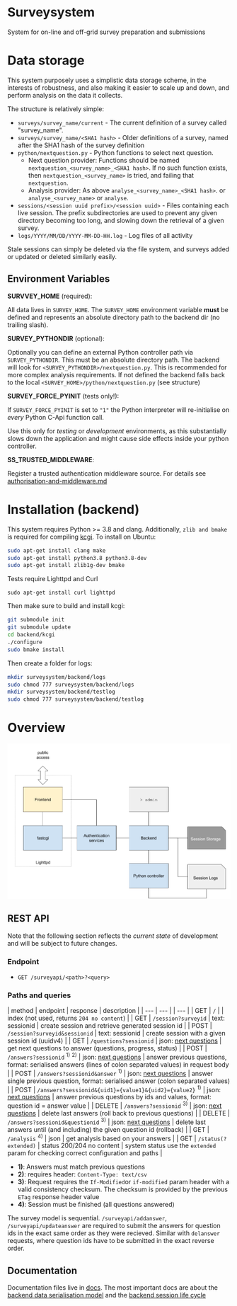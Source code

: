 # Surveysystem
System for on-line and off-grid survey preparation and submissions


# Data storage

This system purposely uses a simplistic data storage scheme, in the
interests of robustness, and also making it easier to scale up and down,
and perform analysis on the data it collects.

The structure is relatively simple:

* `surveys/survey_name/current` - The current definition of a survey called "survey_name".
* `surveys/survey_name/<SHA1 hash>` - Older definitions of a survey, named after the SHA1 hash of the survey definition
* `python/nextquestion.py` - Python functions to select next question.
    - Next question provider: Functions should be named `nextquestion_<survey_name>_<SHA1 hash>`.  If no such function exists, then `nextquestion_<survey_name>` is tried, and failing that `nextquestion`.
    - Analysis provider: As above `analyse_<survey_name>_<SHA1 hash>`.  or `analyse_<survey_name>` or `analyse`.
* `sessions/<session uuid prefix>/<session uuid>` - Files containing each live session.  The prefix subdirectories are used to
prevent any given directory becoming too long, and slowing down the retrieval of a given survey.
* `logs/YYYY/MM/DD/YYYY-MM-DD-HH.log` - Log files of all activity

Stale sessions can simply be deleted via the file system, and surveys added or updated or deleted similarly easily.

## Environment Variables

**SURVVEY_HOME** (required):

All data lives in `SURVEY_HOME`. The `SURVEY_HOME` environment variable **must** be defined and represents an absolute directory path to the backend dir (no trailing slash).

**SURVEY_PYTHONDIR** (optional):

Optionally you can define an external Python controller path via `SURVEY_PYTHONDIR`. This must be an absolute directory path. The backend will look for `<SURVEY_PYTHONDIR>/nextquestion.py`. This is recommended for more complex analysis requirements.
If not defined the backend falls back to the local `<SURVEY_HOME>/python/nextquestion.py` (see structure)

**SURVEY_FORCE_PYINIT** (tests <span color="red">only!</span>):

If `SURVEY_FORCE_PYINIT` is set to `"1"` the Python interpreter will re-initialise on *every* Python C-Api function call.

Use this only for *testing* or *development* environments, as this substantially slows down the application and might cause side effects inside your python controller.

**SS_TRUSTED_MIDDLEWARE**:

Register a trusted authentication middleware source. For details see [authorisation-and-middleware.md](docs/authorisation-and-middleware.md)

# Installation (backend)

This system requires Python >= 3.8 and clang. Additionally, `zlib and bmake` is required for compiling [kcgi](https://kristaps.bsd.lv/kcgi/index.html). To install on Ubuntu:

```bash
sudo apt-get install clang make
sudo apt-get install python3.8 python3.8-dev
sudo apt-get install zlib1g-dev bmake
```

Tests require Lighttpd and Curl

```
sudo apt-get install curl lighttpd
```

Then make sure to build and install kcgi:

```bash
git submodule init
git submodule update
cd backend/kcgi
./configure
sudo bmake install
```

Then create a folder for logs:

```bash
mkdir surveysystem/backend/logs
sudo chmod 777 surveysystem/backend/logs
mkdir surveysystem/backend/testlog
sudo chmod 777 surveysystem/backend/testlog
```

# Overview

![surveysystem architecture](docs/architecture.png)

## REST API

Note that the following section reflects the *current state* of development and will be subject to future changes.

### Endpoint

 * `GET /surveyapi/<path>?<query>`

### Paths and queries

| method | endpoint                                                           | response                                                | description                                                                                             |
| ---    | ---                                                                |                                                         | ---                                                                                                     |
| GET    | `/`                                                                |                                                         | index (not used, returns `204 no content`)                                                              |
| GET    | `/session?surveyid`                                                | text: sessionid                                         | create session and retrieve generated session id                                                        |
| POST   | `/session?surveyid&sessionid`                                      | text: sessionid                                         | create session with a given session id (uuidv4)                                                         |
| GET    | `/questions?sessionid`                                             | json: [next questions](docs/next-questions-response.md) | get next questions to answer (questions, progress, status)                                              |
| POST   | `/answers?sessionid` <sup>1)</sup> <sup>2)</sup>                   | json: [next questions](docs/next-questions-response.md) | answer previous questions, format: serialised answers (lines of colon separated values) in request body |
| POST   | `/answers?sessionid&answer` <sup>1)</sup>                          | json: [next questions](docs/next-questions-response.md) | answer single previous question, format: serialised answer (colon separated values)                     |
| POST   | `/answers?sessionid&{uid1}={value1}&{uid2}={value2}` <sup>1)</sup> | json: [next questions](docs/next-questions-response.md) | answer previous questions by ids and values, format: question id = answer value                         |
| DELETE | `/answers?sessionid` <sup>3)</sup>                                 | json: [next questions](docs/next-questions-response.md) | delete last answers (roll back to previous questions)                                                   |
| DELETE | `/answers?sessionid&questionid` <sup>3)</sup>                      | json: [next questions](docs/next-questions-response.md) | delete last answers until (and including) the given question id (rollback)                              |
| GET    | `/analysis` <sup>4)</sup>                                          | json                                                    | get analysis based on your answers                                                                      |
| GET    | `/status(?extended)`                                               | status 200/204 no content                               | system status use the `extended` param for checking correct configuration and paths                     |

- **1)**: Answers must match previous questions
- **2)**: requires header: `Content-Type: text/csv`
- **3)**: Request requires the `If-Modified`or `if-modified` param header with a valid consistency checksum. The checksum is provided  by the previous `ETag` response header value
- **4)**: Session must be finished (all questions answered)


The survey model is sequential. `/surveyapi/addanswer`, `/surveyapi/updateanswer` are required to submit the answers for question ids in the exact same order as they were recieved. Similar with `delanswer` requests, where question ids have to be submitted in the exact reverse order.

## Documentation

Documentation files live in [docs](docs/). The most important docs are about the [backend data serialisation model](docs/data-serialisation.md) and the [backend session life cycle](docs/sessions.md)
